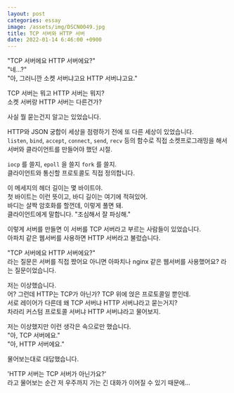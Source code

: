 ```yaml
---
layout: post
categories: essay
image: /assets/img/DSCN0049.jpg
title: TCP 서버와 HTTP 서버
date: 2022-01-14 6:46:00 +0900
---
```

"TCP 서버에요 HTTP 서버에요?"  
"네...?"  
"아, 그러니깐 소켓 서버냐고요 HTTP 서버냐고요."

TCP 서버는 뭐고 HTTP 서버는 뭐지?  
소켓 서버랑 HTTP 서버는 다른건가?

사실 뭘 묻는건지 알고는 있었습니다.

HTTP와 JSON 궁합이 세상을 점령하기 전에 또 다른 세상이 있었습니다.  
`listen`, `bind`, `accept`, `connect`, `send`, `recv` 등의 함수로 직접 소켓프로그래밍을 해서 서버와 클라이언트를 만들어야 했던 시절.

`iocp` 를 쓸지, `epoll` 을 쓸지 `fork` 를 쓸지.  
클라이언트와 통신할 프로토콜도 직접 정의합니다.

이 메세지의 헤더 길이는 몇 바이트야.  
첫 바이트는 이런 뜻이고, 바디 길이는 여기에 적혀있어.  
바디는 살짝 암호화를 할껀데, 이렇게 풀면 돼.  
클라이언트에게 말합니다. "조심해서 잘 파싱해."

이렇게 서버를 만들면 이 서버를 TCP 서버라고 부르는 사람들이 있었습니다.  
아파치 같은 웹서버를 사용하면 HTTP 서버라고 불렀습니다.

"TCP 서버에요 HTTP 서버에요?"  
라는 질문은 서버를 직접 짰어요 아니면 아파치나 nginx 같은 웹서버를 사용했어요? 라는 질문이었습니다.

저는 이상했습니다.  
어? 그런데 HTTP는 TCP가 아닌가? TCP 위에 얹은 프로토콜일 뿐인데.  
서로 레이어가 다른데 왜 TCP 서버냐 HTTP 서버냐라고 묻는거지?  
차라리 커스텀 프로토콜 서버냐 HTTP 서버냐라고 물어보지.

저는 이상했지만 이런 생각은 속으로만 했습니다.  
"아, TCP 서버에요."  
"아, HTTP 서버에요."

물어보는대로 대답했습니다.

'HTTP 서버는 TCP 서버가 아닌가요?'  
라고 물어보는 순간 저 우주까지 가는 긴 대화가 이어질 수 있기 때문에...